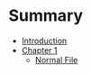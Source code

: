 # Summary

* [Introduction](README.md)
* [Chapter 1](chapter1/README.md)
  * [Normal File](chapter1/normal_file.txt)
